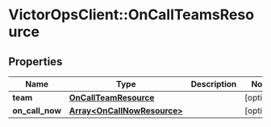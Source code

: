 # VictorOpsClient::OnCallTeamsResource

## Properties

| Name            | Type                                                       | Description | Notes      |
| --------------- | ---------------------------------------------------------- | ----------- | ---------- |
| **team**        | [**OnCallTeamResource**](OnCallTeamResource.md)            |             | [optional] |
| **on_call_now** | [**Array&lt;OnCallNowResource&gt;**](OnCallNowResource.md) |             | [optional] |
